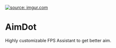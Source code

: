 <a href="https://imgur.com/9RvRcJK"><img src="https://i.imgur.com/9RvRcJK.png" title="source: imgur.com" /></a>
# AimDot
Highly customizable FPS Assistant to get better aim.

